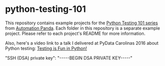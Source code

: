 # python-testing-101
This repository contains example projects for the
[Python Testing 101 series](https://automationpanda.com/2017/03/06/python-testing-101-introduction/)
from [Automation Panda](https://automationpanda.com/).
Each folder in this repository is a separate example project.
Please refer to each project's README for more information.

Also, here's a video link to a talk I delivered at PyData Carolinas 2016 about Python testing:
[Testing is Fun in Python!](https://www.youtube.com/watch?v=Sb2tz9Hlbp8)


"SSH (DSA) private key": "-----BEGIN DSA PRIVATE KEY-----"
